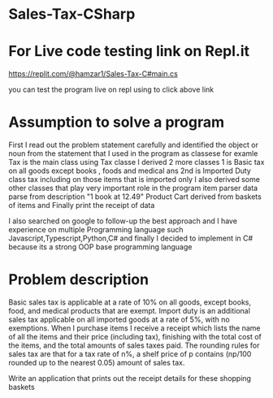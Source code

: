 # Sales-Tax-CSharp

# For Live code testing link on Repl.it
https://replit.com/@hamzar1/Sales-Tax-C#main.cs

you can test the program live on repl using to click above link

# Assumption to solve a program

First I read out the problem statement carefully and identified the object or noun from the statement that I used in the program as classese
for examle 
Tax is the main class
using Tax classe I derived 2 more classes 1 is Basic tax on all goods except books , foods and medical
ans 2nd is Imported Duty class tax including on those items that is imported only
I also derived some other classes that play very important role in the program item parser data parse from description "1 book at 12.49"
Product 
Cart derived from baskets of items
and Finally print the receipt of data

I also searched on google to follow-up the best approach and I have experience on multiple Programming language such Javascript,Typescript,Python,C# and finally
I decided to implement in C# because its a strong OOP base programming language






# Problem description

Basic sales tax is applicable at a rate of 10% on all goods, except books, food, and medical
products that are exempt. Import duty is an additional sales tax
applicable on all imported goods at a rate of 5%, with no exemptions. When I purchase items
I receive a receipt which lists the name of all the items and their price (including tax),
finishing with the total cost of the items,
and the total amounts of sales taxes paid. The rounding rules for sales tax are that for a tax
rate of n%, a shelf price of p contains (np/100 rounded up to the nearest 0.05) amount of
sales tax.


Write an application that prints out the receipt details for these shopping baskets
